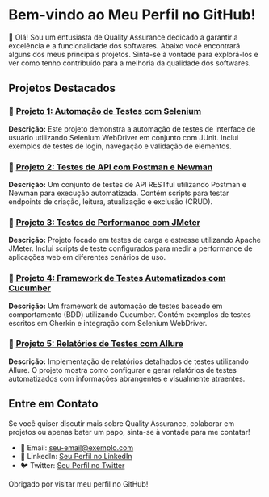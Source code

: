 <h1>Bem-vindo ao Meu Perfil no GitHub!</h1>

<p>👋 Olá! Sou um entusiasta de Quality Assurance dedicado a garantir a excelência e a funcionalidade dos softwares. Abaixo você encontrará alguns dos meus principais projetos. Sinta-se à vontade para explorá-los e ver como tenho contribuído para a melhoria da qualidade dos softwares.</p>

<h2>Projetos Destacados</h2>

<h3>📂 <a href="https://github.com/seu-usuario/projeto1">Projeto 1: Automação de Testes com Selenium</a></h3>
<p><strong>Descrição:</strong> Este projeto demonstra a automação de testes de interface de usuário utilizando Selenium WebDriver em conjunto com JUnit. Inclui exemplos de testes de login, navegação e validação de elementos.</p>

<h3>📂 <a href="https://github.com/seu-usuario/projeto2">Projeto 2: Testes de API com Postman e Newman</a></h3>
<p><strong>Descrição:</strong> Um conjunto de testes de API RESTful utilizando Postman e Newman para execução automatizada. Contém scripts para testar endpoints de criação, leitura, atualização e exclusão (CRUD).</p>

<h3>📂 <a href="https://github.com/seu-usuario/projeto3">Projeto 3: Testes de Performance com JMeter</a></h3>
<p><strong>Descrição:</strong> Projeto focado em testes de carga e estresse utilizando Apache JMeter. Inclui scripts de teste configurados para medir a performance de aplicações web em diferentes cenários de uso.</p>

<h3>📂 <a href="https://github.com/seu-usuario/projeto4">Projeto 4: Framework de Testes Automatizados com Cucumber</a></h3>
<p><strong>Descrição:</strong> Um framework de automação de testes baseado em comportamento (BDD) utilizando Cucumber. Contém exemplos de testes escritos em Gherkin e integração com Selenium WebDriver.</p>

<h3>📂 <a href="https://github.com/seu-usuario/projeto5">Projeto 5: Relatórios de Testes com Allure</a></h3>
<p><strong>Descrição:</strong> Implementação de relatórios detalhados de testes utilizando Allure. O projeto mostra como configurar e gerar relatórios de testes automatizados com informações abrangentes e visualmente atraentes.</p>

<h2>Entre em Contato</h2>

<p>Se você quiser discutir mais sobre Quality Assurance, colaborar em projetos ou apenas bater um papo, sinta-se à vontade para me contatar!</p>

<ul>
  <li>📧 Email: <a href="mailto:seu-email@exemplo.com">seu-email@exemplo.com</a></li>
  <li>💼 LinkedIn: <a href="https://www.linkedin.com/in/seu-usuario">Seu Perfil no LinkedIn</a></li>
  <li>🐦 Twitter: <a href="https://twitter.com/seu-usuario">Seu Perfil no Twitter</a></li>
</ul>

<p>Obrigado por visitar meu perfil no GitHub!</p>
